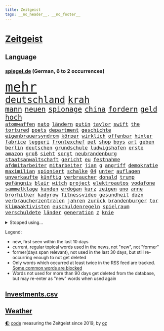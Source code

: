 ```yaml
---
title: Zeitgeist
tags: __no_header__, __no_footer__
---
```


# [Zeitgeist](https://oliz.io/zeitgeist/)

## Language

<h3><a href="https://www.spiegel.de" target="_blank">spiegel.de</a> (German, 6 to 2 occurrences)</h3>
<p style="font-family:monospace">
<span style="font-size:32pt"><a href="news_links.html#mehr" class="current">mehr</a></span>
<br>
<span style="font-size:22pt"><a href="news_links.html#deutschland" class="current">deutschland</a></span>
<span style="font-size:22pt"><a href="news_links.html#krah" class="current">krah</a></span>
<br>
<span style="font-size:17pt"><a href="news_links.html#mann" class="current">mann</a></span>
<span style="font-size:17pt"><a href="news_links.html#neuen" class="current">neuen</a></span>
<span style="font-size:17pt"><a href="news_links.html#spionage" class="current">spionage</a></span>
<span style="font-size:17pt"><a href="news_links.html#china" class="current">china</a></span>
<span style="font-size:17pt"><a href="news_links.html#fordern" class="current">fordern</a></span>
<span style="font-size:17pt"><a href="news_links.html#geld" class="current">geld</a></span>
<span style="font-size:17pt"><a href="news_links.html#hoch" class="current">hoch</a></span>
<br>
<span style="font-size:12pt"><a href="news_links.html#atomwaffen" class="current">atomwaffen</a></span>
<span style="font-size:12pt"><a href="news_links.html#nato" class="current">nato</a></span>
<span style="font-size:12pt"><a href="news_links.html#ländern" class="current">ländern</a></span>
<span style="font-size:12pt"><a href="news_links.html#putin" class="current">putin</a></span>
<span style="font-size:12pt"><a href="news_links.html#taylor" class="current">taylor</a></span>
<span style="font-size:12pt"><a href="news_links.html#swift" class="current">swift</a></span>
<span style="font-size:12pt"><a href="news_links.html#the" class="current">the</a></span>
<span style="font-size:12pt"><a href="news_links.html#tortured" class="new">tortured</a></span>
<span style="font-size:12pt"><a href="news_links.html#poets" class="new">poets</a></span>
<span style="font-size:12pt"><a href="news_links.html#department" class="new">department</a></span>
<span style="font-size:12pt"><a href="news_links.html#geschichte" class="current">geschichte</a></span>
<span style="font-size:12pt"><a href="news_links.html#eigenbrauersyndrom" class="new">eigenbrauersyndrom</a></span>
<span style="font-size:12pt"><a href="news_links.html#körper" class="current">körper</a></span>
<span style="font-size:12pt"><a href="news_links.html#wirklich" class="current">wirklich</a></span>
<span style="font-size:12pt"><a href="news_links.html#offenbar" class="current">offenbar</a></span>
<span style="font-size:12pt"><a href="news_links.html#hinter" class="current">hinter</a></span>
<span style="font-size:12pt"><a href="news_links.html#fabrice" class="current">fabrice</a></span>
<span style="font-size:12pt"><a href="news_links.html#leggeri" class="current">leggeri</a></span>
<span style="font-size:12pt"><a href="news_links.html#frontexchef" class="new">frontexchef</a></span>
<span style="font-size:12pt"><a href="news_links.html#pet" class="new">pet</a></span>
<span style="font-size:12pt"><a href="news_links.html#shop" class="new">shop</a></span>
<span style="font-size:12pt"><a href="news_links.html#boys" class="new">boys</a></span>
<span style="font-size:12pt"><a href="news_links.html#art" class="current">art</a></span>
<span style="font-size:12pt"><a href="news_links.html#geben" class="current">geben</a></span>
<span style="font-size:12pt"><a href="news_links.html#berlin" class="current">berlin</a></span>
<span style="font-size:12pt"><a href="news_links.html#deutschen" class="current">deutschen</a></span>
<span style="font-size:12pt"><a href="news_links.html#grundschule" class="current">grundschule</a></span>
<span style="font-size:12pt"><a href="news_links.html#ludwigshafen" class="current">ludwigshafen</a></span>
<span style="font-size:12pt"><a href="news_links.html#erste" class="current">erste</a></span>
<span style="font-size:12pt"><a href="news_links.html#amazon" class="current">amazon</a></span>
<span style="font-size:12pt"><a href="news_links.html#groß" class="current">groß</a></span>
<span style="font-size:12pt"><a href="news_links.html#sieht" class="current">sieht</a></span>
<span style="font-size:12pt"><a href="news_links.html#sorgt" class="current">sorgt</a></span>
<span style="font-size:12pt"><a href="news_links.html#neubrandenburg" class="current">neubrandenburg</a></span>
<span style="font-size:12pt"><a href="news_links.html#staatsanwaltschaft" class="current">staatsanwaltschaft</a></span>
<span style="font-size:12pt"><a href="news_links.html#gericht" class="current">gericht</a></span>
<span style="font-size:12pt"><a href="news_links.html#eu" class="current">eu</a></span>
<span style="font-size:12pt"><a href="news_links.html#festnahme" class="current">festnahme</a></span>
<span style="font-size:12pt"><a href="news_links.html#afdmitarbeiter" class="current">afdmitarbeiter</a></span>
<span style="font-size:12pt"><a href="news_links.html#mitarbeiter" class="current">mitarbeiter</a></span>
<span style="font-size:12pt"><a href="news_links.html#jian" class="new">jian</a></span>
<span style="font-size:12pt"><a href="news_links.html#g" class="new">g</a></span>
<span style="font-size:12pt"><a href="news_links.html#angriff" class="current">angriff</a></span>
<span style="font-size:12pt"><a href="news_links.html#demokratie" class="current">demokratie</a></span>
<span style="font-size:12pt"><a href="news_links.html#maximilian" class="current">maximilian</a></span>
<span style="font-size:12pt"><a href="news_links.html#spioniert" class="current">spioniert</a></span>
<span style="font-size:12pt"><a href="news_links.html#schalke" class="current">schalke</a></span>
<span style="font-size:12pt"><a href="news_links.html#04" class="current">04</a></span>
<span style="font-size:12pt"><a href="news_links.html#unter" class="current">unter</a></span>
<span style="font-size:12pt"><a href="news_links.html#auflagen" class="current">auflagen</a></span>
<span style="font-size:12pt"><a href="news_links.html#unverkaufte" class="new">unverkaufte</a></span>
<span style="font-size:12pt"><a href="news_links.html#künftig" class="current">künftig</a></span>
<span style="font-size:12pt"><a href="news_links.html#verbraucher" class="current">verbraucher</a></span>
<span style="font-size:12pt"><a href="news_links.html#donald" class="current">donald</a></span>
<span style="font-size:12pt"><a href="news_links.html#trump" class="current">trump</a></span>
<span style="font-size:12pt"><a href="news_links.html#gefängnis" class="current">gefängnis</a></span>
<span style="font-size:12pt"><a href="news_links.html#blair" class="new">blair</a></span>
<span style="font-size:12pt"><a href="news_links.html#witch" class="new">witch</a></span>
<span style="font-size:12pt"><a href="news_links.html#project" class="current">project</a></span>
<span style="font-size:12pt"><a href="news_links.html#elektroautos" class="current">elektroautos</a></span>
<span style="font-size:12pt"><a href="news_links.html#vodafone" class="new">vodafone</a></span>
<span style="font-size:12pt"><a href="news_links.html#sammelklage" class="current">sammelklage</a></span>
<span style="font-size:12pt"><a href="news_links.html#kunden" class="current">kunden</a></span>
<span style="font-size:12pt"><a href="news_links.html#erdoğan" class="current">erdoğan</a></span>
<span style="font-size:12pt"><a href="news_links.html#kurz" class="current">kurz</a></span>
<span style="font-size:12pt"><a href="news_links.html#zeigen" class="current">zeigen</a></span>
<span style="font-size:12pt"><a href="news_links.html#uno" class="current">uno</a></span>
<span style="font-size:12pt"><a href="news_links.html#anne" class="current">anne</a></span>
<span style="font-size:12pt"><a href="news_links.html#brorhilker" class="new">brorhilker</a></span>
<span style="font-size:12pt"><a href="news_links.html#kadyrow" class="new">kadyrow</a></span>
<span style="font-size:12pt"><a href="news_links.html#fitnessvideo" class="new">fitnessvideo</a></span>
<span style="font-size:12pt"><a href="news_links.html#gesundheit" class="current">gesundheit</a></span>
<span style="font-size:12pt"><a href="news_links.html#dazn" class="new">dazn</a></span>
<span style="font-size:12pt"><a href="news_links.html#verbraucherzentralen" class="current">verbraucherzentralen</a></span>
<span style="font-size:12pt"><a href="news_links.html#jahren" class="current">jahren</a></span>
<span style="font-size:12pt"><a href="news_links.html#zurück" class="current">zurück</a></span>
<span style="font-size:12pt"><a href="news_links.html#brandenburger" class="current">brandenburger</a></span>
<span style="font-size:12pt"><a href="news_links.html#tor" class="current">tor</a></span>
<span style="font-size:12pt"><a href="news_links.html#klimaaktivisten" class="current">klimaaktivisten</a></span>
<span style="font-size:12pt"><a href="news_links.html#euschuldenregeln" class="new">euschuldenregeln</a></span>
<span style="font-size:12pt"><a href="news_links.html#spielraum" class="current">spielraum</a></span>
<span style="font-size:12pt"><a href="news_links.html#verschuldete" class="current">verschuldete</a></span>
<span style="font-size:12pt"><a href="news_links.html#länder" class="current">länder</a></span>
<span style="font-size:12pt"><a href="news_links.html#generation" class="current">generation</a></span>
<span style="font-size:12pt"><a href="news_links.html#z" class="current">z</a></span>
<span style="font-size:12pt"><a href="news_links.html#knie" class="current">knie</a></span>
</p>
<details>
<summary>Stopped using...</summary>
<p class="former" style="font-size:12pt">
erneute(1279) flüchtlinge(1279) nachfolge(1279) nachfolger(1279) persönliche(1279) software(1279) gefährlichen(1278) rest(1278) draußen(1277) normal(1277) protestiert(1277) schwedische(1277) coronavirus(1276) klima(1276) ließen(1276) nein(1276) stolz(1276) wehrt(1276) zuversicht(1276) aussage(1275) benzin(1275) coronakrise(1275) energien(1275) entschuldigt(1275) gewählt(1274) infektionen(1274) weltkrieg(1274) ausschreitungen(1273) erwägt(1273) kollaps(1273) vermehrt(1273) zahlreichen(1273) 26(1272) kohle(1272) nordsee(1272) teilnehmer(1272) trainieren(1272) 50000(1271) 65(1271) covid(1271) jedem(1271) kennen(1271) leichen(1271) pflege(1271) ruf(1271) verschieben(1271) verweigert(1271) zählen(1271) 5(1270) entlastet(1270) flugzeuge(1270) fund(1270) gehalten(1270) jagd(1270) massiven(1270) prüft(1270) radikal(1270) drehen(1269) ifoinstitut(1269) parteichef(1269) sicherte(1269) ton(1269) vertrauen(1269) babys(1268) befürchten(1268) belarussische(1268) beschäftigte(1268) schüssen(1268) verpasst(1268) wechseln(1268) arbeitnehmer(1267) fließt(1267) kanzleramt(1267) missbraucht(1267) berg(1266) fliehen(1266) klimapolitik(1266) erinnern(1265) erkrankt(1264) medikamente(1264) sache(1264) wies(1263) 32(1262) bewährungsstrafe(1262) genauso(1262) kim(1262) 11(1261) australische(1261) distanziert(1261) mieten(1261) wiederholt(1260) demokratische(1259) aufgegeben(1258) fortgesetzt(1258) nachfrage(1257) einschränkungen(1255) führenden(1255) harten(1254) mission(1254) ökonomen(1252) außerhalb(1251) bestmarke(1251) sitzung(1251) entschuldigung(1249) hinten(1249) bisherigen(1248) münster(1248) pfund(1248) heftiger(1247) rollt(1247) konferenz(1245) verhandeln(1245) ähnlich(1245) händler(1244) entscheidet(1243) dutzend(1234) verpasste(1234) katharina(1233) günther(1229) kontert(1229) verdoppelt(1222) missbrauchs(1221) sammeln(1214) rakete(1212) heidelberg(1189) umbau(1173) 95(1168) belästigung(1141) investor(1098) long(1093) enthalten(1086) verlag(1086) geehrt(1074) jahresende(1029) fachkräftemangel(1020) lebensmitteln(1008) kroatien(1007) zugestimmt(995) wellen(980) schwarz(966) umkämpften(965) musks(957) liebsten(951) gefiel(934) hawaii(933) millionenhöhe(920) bekräftigt(912) eingeführt(909) jährlich(908) empfehlen(905) hendrik(902) 41(893) schülerin(882) verteidiger(881) coaching(872) rande(867) laura(866) öffentlichrechtlichen(836) bat(830) symbol(824) geschah(822) ben(820) inhalte(817) zusammenhalt(817) verringern(816) verschwinden(812) bonn(811) schwieriger(811) explosionen(810) oppositionellen(777) samt(773) jennifer(768) gebiete(763) zugenommen(762) schneiden(760) erneuerbare(756) langsam(750) patrick(743) besetzten(736) hammer(710) dahin(705) export(705) heiß(705) aufeinander(698) unterlag(696) gefällt(688) zunahme(687) exuspräsident(684) japanische(678) belegt(673) kühnert(673) besseren(667) sexuell(667) mitarbeitende(666) misshandelt(662) wozu(655) profi(653) grün(651) spitzt(651) partnerin(650) 27jährige(637) stören(633) rishi(627) sunak(627) verträge(625) antony(622) ganzes(604) hände(602) strenge(594) träumt(592) nackt(587) stephan(584) überreste(584) boni(578) machtmissbrauch(570) kollege(562) eingeschaltet(561) pjöngjang(540) karriereberaterin(532) fraktionschef(526) schwarzer(526) umfassende(526) überzeugte(521) aussichten(516) spacex(515) geschmack(514) spielzeug(514) bedienen(512) äußerung(510) ig(509) metall(509) singt(505) unerlaubt(501) durcheinander(490) lauter(489) jong(486) un(486) machtkampf(485) gekündigt(480) marcel(478) opfers(473) größeren(471) nizza(460) erfährt(458) statistik(455) emotionale(452) 18jähriger(451) geldgeber(451) interessante(451) prozesse(448) gedenken(443) bewahren(437) alcaraz(436) jene(436) übungen(435) erneuter(431) nicolas(429) weimar(427) eskalierte(426) stillstand(415) wahlsieger(415) verzögerung(414) vorwurfs(414) geschnappt(410) ausflug(407) menschliche(406) niger(404) ankommen(397) duisburg(394) gestreikt(394) wagenknechts(394) 30000(391) transformation(389) eingeladen(388) laden(388) gesprächen(386) hollywoodstar(384) optionen(383) begangen(382) bezieht(382) denkmal(380) dürren(380) beschreiben(377) parteichefin(377) w(377) geschwächt(376) errichten(375) 2027(373) bundesligist(371) heimlich(371) wiedergewählt(369) länderspiele(368) 88(367) gekürt(367) linkspartei(367) arten(366) portal(366) 13jährige(364) schnellere(364) lebenden(360) solar(356) staatsbürger(356) stuft(355) verlobt(354) amtsinhaber(349) ost(347) konkret(346) ikone(343) eingeschlagen(342) auffällig(341) fühlte(339) seltsame(335) berühmtesten(333) miese(333) radikalisierung(331) schief(330) gegnern(329) unterbrochen(329) drang(327) massen(323) protestierten(322) neuwahlen(319) angelegt(311) einwanderung(309) gestrandet(306) henry(305) blockierte(303) abenteuer(301) familienvater(296) schlucht(296) abschaffen(295) installation(295) bundesarbeitsgericht(294) missstände(293) errichtet(292) reiner(292) zwanzig(289) vorbilder(286) gesellschaftliche(285) philosoph(285) telefon(285) zügen(285) drückt(282) 30jähriger(281) weltspitze(281) berufen(280) landeshauptstadt(280) gleichermaßen(279) massiver(278) nationalteam(278) werner(278) präsidentenwahl(277) ausreichend(273) burger(273) essener(273) soziologe(273) effizienter(272) verlief(272) abu(267) 36(266) blumen(264) brandmauer(262) perfide(260) postbank(259) seele(259) zwölfjährige(259) bodensee(258) heim(258) terroranschläge(257) iphone(256) andré(255) angabe(254) unterscheiden(254) üppige(254) einzuführen(253) nächster(252) zerbrochen(252) dhabi(251) geflohen(250) angefeindet(249) milliardenschweres(249) kultusminister(247) inka(245) geprüft(243) netanyahus(243) erschien(242) kranke(241) beschwört(240) mächtigsten(240) psyche(240) kanzlerpartei(239) reinen(239) chancenlos(237) exklusive(237) betriebe(235) exfrau(235) bestens(234) sozial(234) verglichen(234) zweifelt(233) repression(232) tätig(231) einmarsch(229) asylsuchende(228) körperliche(228) unbeeindruckt(228) makeup(225) karlsruher(224) nordkoreas(219) vorstände(217) ärgert(217) schwachen(216) pannen(215) evergrande(214) kontrollverlust(214) immobilienkrise(213) verunglückte(213) vertreiben(212) teslas(211) thiel(211) indiz(210) feste(208) 23jährigen(204) digitaler(204) spdgeneralsekretär(204) katzen(203) müde(203) tauchen(203) 99(202) frisches(202) filmpreis(201) peinliche(201) sexualisierten(201) explodierte(200) appellieren(199) nagel(199) gastronomie(197) berüchtigte(196) estlands(196) kallas(196) milliardenhöhe(195) anschein(194) dallas(194) kräftiger(194) ständige(194) chip(193) sekunde(193) widmete(193) kehrtwende(191) zulauf(191) flüchtlingspolitik(190) millionensumme(189) geschäftspartner(188) übernahm(188) grenzregion(187) leitzins(187) längerem(187) verschickt(187) sanitäter(186) 54jähriger(185) ägyptens(185) bahnsteig(184) betriebsrat(184) eindämmen(184) norwegischen(184) militäroffensive(183) kanadier(181) belgrad(178) einiger(178) mars(178) störungen(178) flieht(177) gefüllt(177) index(176) lahmgelegt(176) olympiaqualifikation(176) husten(175) journal(175) klarheit(175) popkultur(175) schuster(175) tanzen(174) verleihen(174) ablehnung(173) andrij(173) angerufen(173) exemplare(173) geschleudert(173) bas(172) bevorstehen(172) bundestagspräsidentin(172) bärbel(172) immobilienriesen(172) stadtzentrum(172) begründet(171) krebsdiagnose(171) kongress(170) oberlandesgericht(169) hoffnungszeichen(168) jordanien(168) gestorbenen(167) wiedervereinigung(167) bodenoffensive(165) normale(165) angeschlagen(164) europameisterschaft(164) raketenbeschuss(164) spender(164) dreistellige(163) inselkette(162) ortschaften(162) überraschende(162) fröhlich(161) wohnraum(161) regierungserklärung(160) vulkanausbruch(160) migrationshintergrund(159) solange(158) cottbus(157) kracht(156) luxushotel(156) raketenangriffen(156) afghanen(155) sicherheitsgründen(155) sympathien(155) tatortvote(154) mogelpackung(153) versperrt(153) baukosten(152) hamaskommandeur(152) symbolen(152) wahlsieg(152) dokument(151) vorläufige(151) exportiert(149) furchtbar(147) warnstreik(145) anreize(144) mangelt(144) angestrebte(143) kanzlerkandidat(143) marc(143) einheitliche(142) kiboom(141) spendet(141) 60000(140) sprit(140) natopartner(139) bedingt(138) ernsthafte(138) geräten(138) lieferkettengesetz(137) 240(136) abgeraten(136) schwachstellen(136) portugals(135) wisconsin(135) aufwand(134) bären(134) erfolgsserie(134) verkleidet(134) kleider(133) nürnberger(133) torjäger(133) verlagern(133) itzehoe(132) 2012(131) bertelsmann(131) gazas(131) jegliche(131) psychologe(131) staatsanwälte(131) zerschlagung(131) airports(130) touristenattraktion(130) toleranz(129) gedrängt(128) verstaatlichung(128) lava(127) vollzieht(127) durchgang(126) prägenden(126) ließe(125) taugt(125) geplantes(124) krankenhausreform(124) oscars(124) prämie(124) zugreifen(124) überlastung(124) christlichen(123) denke(123) einsame(123) muhammad(123) vernunft(123) versteigern(123) flaggen(122) bahnstreik(121) gebilligt(121) klugen(121) spoiler(121) wahnsinn(121) armin(120) genügend(120) taurusfrage(120) usverteidigungsminister(120) landwirtschaftsminister(119) verhelfen(119) vermittlungsausschuss(119) wachstumschancengesetz(119) abgewickelt(118) argument(118) berufsgruppen(118) demnächst(118) portemonnaie(118) renten(118) tina(118) verfallen(118) verstört(118) kalabrien(117) kühe(117) milder(117) notlage(117) krankenpfleger(116) längeren(116) notbremse(116) straftäter(116) erstarken(115) freddie(114) güterverkehr(114) mercury(114) stoffe(114) legende(113) oscarpreisträgerin(113) bestehe(112) catherine(112) exprofi(112) niko(112) regierungskoalition(112) strompreisen(112) gesamtweltcup(111) gier(111) konservativer(111) skispringen(111) zone(111) eingeschlossenen(110) konstantin(110) zuversichtlich(110) agentur(109) falle(109) versteht(109) onlinehändler(108) schleswigholsteinischen(108) schusswunden(107) verhältnisse(107) weiblich(107) brasilianische(106) fernzüge(106) flugreisende(106) player(106) weltcup(106) arbeitgebern(105) beschränken(105) kernenergie(104) staatssekretär(104) verzicht(104) 1945(103) 68(103) grandslamsiegerin(103) interessieren(103) klavier(103) tiefsten(103) uspolitiker(103) schritte(102) zunehmende(102) angezweifelt(101) comingout(101) gezahlt(101) lastenräder(101) postete(101) weggefährten(101) agrardiesel(100) alkoholkonsum(99) aufstiegsrennen(99) belastungen(99) boerne(99) kremlgegner(99) luftalarm(99) mikro(99) nominierungen(99) zögert(99) österreicher(99) finanziellen(98) inszenierung(98) länderkammer(98) machtwechsel(98) medienhäuser(98) viereinhalb(98) bundeswehrsoldaten(97) gerissen(97) stürmt(97) skispringer(96) verschenken(96) füllen(95) konsumenten(95) belgorod(94) eulieferkettengesetz(94) kandidatin(94) uspräsidentschaftswahl(94) viertelfinale(94) gestresst(93) eilantrag(92) masters(92) pavlović(92) 118(91) ausgelagert(91) begegnen(91) eughurteil(91) geringere(91) hausbesitzer(91) kulturbetriebs(91) niklas(91) süle(91) huthimilizen(90) jensen(90) touren(90) transaktion(90) vorsatz(90) ausläuft(89) berufe(89) erfahrene(89) grundschülern(89) kinderpornografie(89) mitteilung(89) muskeln(89) protestaktionen(89) schaffe(89) stiller(89) ärgern(89) überschatten(89) 136(88) bastian(88) baumarkt(88) gastronomen(88) hansa(88) jeans(88) nvidia(88) taipeh(88) sand(87) bekennerschreiben(86) betreuung(86) ex30(86) kunstwerk(86) langlebig(86) nussbaum(86) volvo(86) vorm(86) abfahrt(85) artillerie(85) britin(85) cdu/csu(85) heiratsantrag(85) schmid(85) einrichten(84) patriotismus(84) prima(84) ruiniert(84) audi(83) duellen(83) gesetzliche(83) körperlich(83) militärdienst(83) oldies(83) ranghohes(83) sturmfluten(83) verschuldet(83) abbringen(82) ardserie(82) rico(82) üppig(82) ausgestellt(81) badenwürttembergischen(81) cotrainer(81) drangen(81) helme(81) spitzenkoch(81) abgeworfen(80) ampeln(80) kabul(80) traditionen(80) chocolat(79) dazwischen(79) einwegplastik(79) absolvieren(78) gefürchtet(78) stromausfälle(78) vorsorglich(78) anreiz(77) dankbarkeit(77) generals(77) hoteliers(77) livestreams(77) privates(77) spiegelnewsletter(77) täters(77) flugzeugträger(76) hermès(76) justizministerium(76) kompaktsuv(76) rückwirkend(76) stürmten(76) testspiele(76) verließen(76) weiblicher(76) zulasten(76) zurückzukehren(76) 2009(75) cross(75) ernährungswissenschaftlerin(75) gewaltiger(75) giftigsten(75) hebei(75) predigt(75) strategischer(75) yuval(75) zögerlich(75) alaskaairlinesboeing(74) bürgerrat(74) immobilienkredite(74) informieren(74) kaltes(74) energieministerin(73) holten(73) nachzudenken(73) schalkes(73) zeitenwende(73) etlicher(72) parallelwelt(72) ruandamodell(72) unonothilfekoordinator(72) vorankommen(72) anwesend(71) ausgang(71) gekracht(71) luftschlägen(71) marlene(71) millionenerbin(71) ministerien(71) zuwendungen(71) agrardieselsubventionen(70) bauerndemos(70) geschwiegen(70) gras(70) günstigeren(70) jobcentern(70) komplexen(70) sexarbeiterin(70) uskonkurrenten(70) angekündigten(69) anwaltskosten(69) dominant(69) gleichaltrigen(69) phantom(69) sinkflug(69) überraschen(69) bundestrainers(68) gegenmaßnahmen(68) trainersuche(68) vereinnahmung(68) argumente(67) bauernhof(67) engelhorn(67) entlastungen(67) festgenommene(67) getreide(67) handballer(67) hungertod(67) lautstark(67) leidenschaftlich(67) londons(67) neuheiten(67) stillstehen(67) stöbern(67) unbezahlbar(67) vorwirft(67) wienerin(67) winterstürme(67) angehen(66) ausprobieren(66) entscheidender(66) finanzielle(66) jugendtrainer(66) landwirt(66) mitteilte(66) sondersitzung(66) vision(66) 2050(65) abwehren(65) ball(65) funktion(65) nachholbedarf(65) senator(65) shein(65) unwort(65) werks(65) überzeugendem(65) gefühlen(64) hauptgründe(64) palmen(64) riesenslalom(64) umwirbt(64) aufgespürt(63) biodiesel(63) dolomiten(63) grindavik(63) liebesleben(63) mittelfeldspielerin(63) stromausfällen(63) verkehrschaos(63) wohlstands(63) bildungsministerin(62) ergangen(62) heißluftballon(62) russisch(62) sparprogramm(62) bezogen(61) hose(61) korallenriffe(61) riegel(61) taurusmarschflugkörper(61) unwohl(61) aryna(60) freigeben(60) groteske(60) legitim(60) sabalenka(60) zeitweilig(60) ärztliche(60) gigaset(59) oberfranken(59) sonderlich(59) vergewaltigungen(59) wunschliste(59) liverpools(58) rundfunk(58) vermieter(58) verübte(58) zeugnis(58) angehoben(57) hang(57) mähroboter(57) uvalde(57) ideale(56) influencerinnen(56) montagmorgen(56) startplatz(56) dänischem(55) spdparteichef(55) verteidigungsplan(55) atemnot(54) demonstrierten(54) reichenhall(54) streng(54) menschheitsgeschichte(53) pannenserie(53) rückstände(53) unkonzentriert(53) wildschwein(53) bürokratischen(52) erfolgsspur(52) fraglich(52) gewagt(52) parlamentspräsidentin(52) spendenkampagne(52) bundesgesundheitsminister(51) d(51) hallen(51) maßstäbe(51) nordic(51) passat(51) verprügelt(51) vitamin(51) achtzigern(50) australier(50) binden(50) erkrankten(50) fa(50) lebenslang(50) reimann(50) benkopleite(49) einzufrieren(49) frühlingsgefühle(49) hing(49) immobilienkonzerns(49) wochenlanger(49) ächzt(49) augenzeugen(48) beliefert(48) jahrzehntelange(48) trotzig(48) vergütung(48) 170(47) 73(47) auseinanderliegen(47) ausgewählte(47) beobachtungen(47) beschränkt(47) exfreund(47) extinguishers(47) konstruiert(47) neigung(47) partnern(47) sahelzone(47) tee(47) telegraph(47) tyre(47) verirrte(47) eurichtlinie(46) fani(46) gebote(46) justin(46) missouri(46) timberlake(46) willis(46) absolviert(45) ampelfraktionen(45) anklägerin(45) compact(45) herkömmliche(45) posse(45) weimarer(45) compactmagazin(44) empfindlich(44) marmelade(44) mexikostadt(44) oberärztin(44) vorgetäuschten(44) ansonsten(43) hunderttausend(43) innerlich(43) quarantäne(43) spontan(43) gutbehrami(42) klärt(42) lara(42) produkten(42) schweizerin(42) umzubauen(42) 74(41) bezirksstaatsanwältin(41) ermittelnde(41) genz(41) geschlechter(41) krankenwagen(41) lösten(41) strafverfolgung(41) stromnetze(41) unterstützern(41) vorschrift(41) camp(40) erleichterungen(40) passant(40) altersgrenze(39) anika(39) aufheben(39) bahncard(39) intensive(39) klischees(39) nebenwirkungen(39) rodrigo(39) verkürzte(39) verzögern(39) wangerooge(39) aufpreis(38) cordula(38) co₂emissionen(38) fußballbundesligisten(38) klimaziel(38) ohren(38) originelle(38) spektakels(38) unionschef(38) verpflichtungen(38) verstorbenem(38) wahlfarce(38) betriebsratswahl(37) essstörungen(37) kaltem(37) natomitglieder(37) tierschützern(37) washingtons(37) ausnahmsweise(36) bear(36) kw(36) sohns(36) sportartikelhersteller(36) topmodel(36) anrichten(35) kaja(35) promille(35) torpediert(35) ursprung(35) vertragen(35) üppiger(35) 001(34) ausrasten(34) auszüge(34) geländer(34) menschenrechtsaktivistin(34) verstorben(34) änderte(34) abwechslung(33) falschinformationen(33) faszinieren(33) magnus(33) nachwuchsbasketballer(33) oberhausen(33) rheinmetall(33) teslawerk(33) alpha(32) elizabeth(32) hysterische(32) klarmachen(32) skifahrerin(32) landesverrat(31) mitmachen(31) spitzenverdienern(31) stamm(31) begnügen(30) chefcoach(30) herzogin(30) kusminow(30) rückruf(30) tods(30) tränende(30) angekündigte(29) biathlet(29) börsengang(29) germany’s(29) minderheitsregierung(29) multimillionär(29) next(29) pendelt(29) tauruslieferung(29) thcgrenzwert(29) ussenator(29) biopics(28) deserteur(28) exfußballer(28) fsb(28) irritationen(28) kinderbüchern(28) niederländisches(28) putsch(28) zuschauerrolle(28) zweitligisten(28) blume(27) einsammeln(27) reddit(27) redner(27) taurusmarschflugkörpern(27) verbesserungen(27) vermutung(27) wahres(27) kriegsversehrten(26) schicke(26) wasserstoffaffäre(26) zendaya(26) abgesägt(25) gerührt(25) marktwirtschaft(25) verbrechens(25) übergroße(25) schmerzhafte(24) speicherung(24) zerbrachen(24) eindhoven(23) gerichtet(23) interest(23) märkte(23) psv(23) wählern(23) douglas(22) erfolgsaussichten(22) favorisierten(22) frauchen(22) hansböcklerstiftung(22) komplizen(22) nemesis(22) raffinerie(22) strebte(22) zecken(22) ablehnt(21) buettner(21) cduspitzenkandidat(21) erneuerbarer(21) handgemenge(21) henric(21) irina(21) kürze(21) lützerath(21) meeren(21) schumer(21) signagläubiger(21) trinkwasser(21) verurteilter(21) elterntaxis(20) garden(20) haiti(20) lunge(20) philosophie(20) rosiges(20) cochefin(19) idaho(19) klettert(19) tankred(19) verlagen(19) wahren(19) alleingang(18) bundeswehrsoldat(18) ersatz(18) filmschaffende(18) inhalten(18) milliardärs(18) unangemessen(18) komponierte(17) offenhalten(17) rannte(17) baumhäuser(16) beitragszahler(16) demokratischer(16) gattung(16) montenegro(16) rennens(16) tablets(16) taurusleak(16) ungenutzt(16) wandels(16) wiedergutmachung(16) 18jährigen(15) 38jährige(15) argumentation(15) australischen(15) busbahnhof(15) ermöglichte(15) raste(15) sulayem(15) ampelpolitiker(14) auswärts(14) ferkel(14) hinterlegt(14) kompetenzen(14) lebensbedrohlich(14) männlich(14) todesstoß(14) tvinterview(14) abzuwerfen(13) imageschaden(13) langweilig(13) looks(13) populismus(13) rupert(13) stechen(13) verkehrsministerium(13) verpackungen(13) beschimpfen(12) alters(11) anthropozän(11) erdzeitalter(11) kulinarik(11) schüren(11) steigflug(11) streikrechts(11) verfassungswidrig(11)
</p>
</details>
<p>Legend:
<ul>
<li><span class="new">new</span>, first seen within the last 10 days</li>
<li><span class="current">current</span>, regular topical words used in the news, not "new", not "former"</li>
<li><span class="former">former(days span relevant)</span>, not used in the last 30 days, but still re-occurring enough to not get deleted</li>
<li>Only words which occurred at least twice in the RSS feed are tracked. <a href="language/filters.py">Some common words are blocked</a></li>
<li>Words not used for more than 90 days get deleted from the database, but may re-enter as "new" words when used again</li>
</ul>
</p>

## [Investments](investments.html)[.csv](investments.csv)

## [Weather](weather.html)

<footer>
<a href="javascript:toggleTheme()" class="nav">🌓</a>
<a href="https://github.com/ooz/zeitgeist">code</a> measuring the Zeitgeist since 2019, by <a href="https://oliz.io">oz</a>
</footer>
